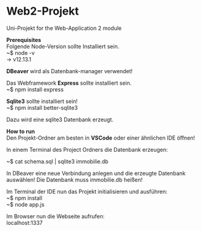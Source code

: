 # Web2-Projekt
Uni-Projekt for the Web-Application 2 module
 
**Prerequisites**   
Folgende Node-Version sollte Installiert sein.  
~$ node -v   
-> v12.13.1  

**DBeaver** wird als Datenbank-manager verwendet!  

Das Webframework **Express** sollte installiert sein.  
~$ npm install express  

**Sqlite3** sollte installiert sein!  
~$ npm install better-sqlite3

Dazu wird eine sqlite3 Datenbank erzeugt. 

**How to run**  
Den Projekt-Ordner am besten in **VSCode** oder einer ähnlichen IDE öffnen!

In einem Terminal des Project Ordners die Datenbank erzeugen:

~$ cat schema.sql | sqlite3 immobilie.db

In DBeaver eine neue Verbindung anlegen und die erzeugte Datenbank auswählen!
Die Datenbank muss immobilie.db heißen!

Im Terminal der IDE nun das Projekt initialisieren und ausführen:  
~$ npm install  
~$ node app.js

Im Browser nun die Webseite aufrufen:  
localhost:1337





